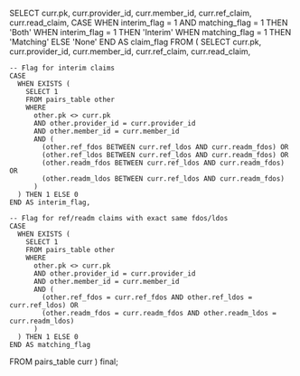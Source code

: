 SELECT
  curr.pk,
  curr.provider_id,
  curr.member_id,
  curr.ref_claim,
  curr.read_claim,
  CASE
    WHEN interim_flag = 1 AND matching_flag = 1 THEN 'Both'
    WHEN interim_flag = 1 THEN 'Interim'
    WHEN matching_flag = 1 THEN 'Matching'
    ELSE 'None'
  END AS claim_flag
FROM (
  SELECT
    curr.pk,
    curr.provider_id,
    curr.member_id,
    curr.ref_claim,
    curr.read_claim,

    -- Flag for interim claims
    CASE
      WHEN EXISTS (
        SELECT 1
        FROM pairs_table other
        WHERE
          other.pk <> curr.pk
          AND other.provider_id = curr.provider_id
          AND other.member_id = curr.member_id
          AND (
            (other.ref_fdos BETWEEN curr.ref_ldos AND curr.readm_fdos) OR
            (other.ref_ldos BETWEEN curr.ref_ldos AND curr.readm_fdos) OR
            (other.readm_fdos BETWEEN curr.ref_ldos AND curr.readm_fdos) OR
            (other.readm_ldos BETWEEN curr.ref_ldos AND curr.readm_fdos)
          )
      ) THEN 1 ELSE 0
    END AS interim_flag,

    -- Flag for ref/readm claims with exact same fdos/ldos
    CASE
      WHEN EXISTS (
        SELECT 1
        FROM pairs_table other
        WHERE
          other.pk <> curr.pk
          AND other.provider_id = curr.provider_id
          AND other.member_id = curr.member_id
          AND (
            (other.ref_fdos = curr.ref_fdos AND other.ref_ldos = curr.ref_ldos) OR
            (other.readm_fdos = curr.readm_fdos AND other.readm_ldos = curr.readm_ldos)
          )
      ) THEN 1 ELSE 0
    END AS matching_flag

  FROM pairs_table curr
) final;
